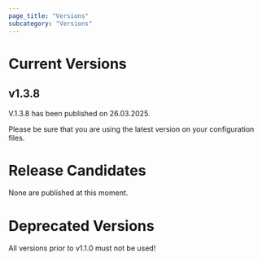 ```yaml
---
page_title: "Versions"
subcategory: "Versions"
---
```


# Current Versions

## v1.3.8

V.1.3.8 has been published on 26.03.2025. 

Please be sure that you are using the latest version on your configuration files.


# Release Candidates

None are published at this moment.

# Deprecated Versions

All versions prior to v1.1.0 must not be used!
